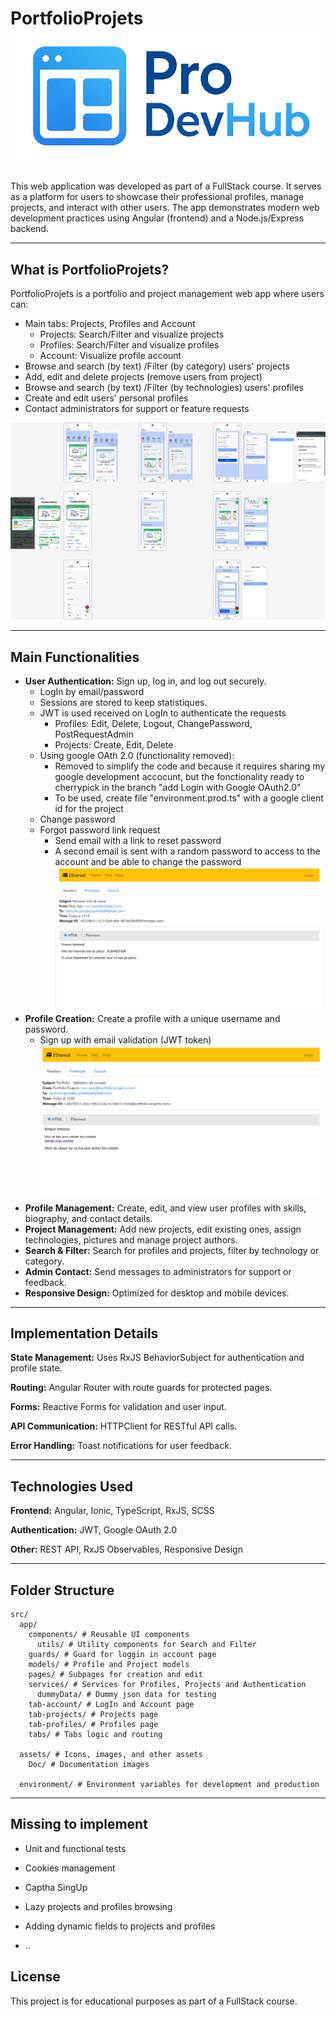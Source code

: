# PortfolioProjets <img src=".\src\assets\logo_trans.png" alt="logo"/>

This web application was developed as part of a FullStack course. It serves as a platform for users to showcase their professional profiles, manage projects, and interact with other users. The app demonstrates modern web development practices using Angular (frontend) and a Node.js/Express backend.

---

## What is PortfolioProjets?

PortfolioProjets is a portfolio and project management web app where users can:

- Main tabs: Projects, Profiles and Account
  - Projects: Search/Filter and visualize projects
  - Profiles: Search/Filter and visualize profiles
  - Account: Visualize profile account
- Browse and search (by text) /Filter (by category) users' projects
- Add, edit and delete projects (remove users from project)
- Browse and search (by text) /Filter (by technologies) users' profiles
- Create and edit users' personal profiles
- Contact administrators for support or feature requests

<img src=".\src\assets\Doc\diagram.PNG" alt="App Screenshot"/>

---

## Main Functionalities

- **User Authentication:** Sign up, log in, and log out securely.
  - LogIn by email/password
  - Sessions are stored to keep statistiques.
  - JWT is used received on LogIn to authenticate the requests
    - Profiles: Edit, Delete, Logout, ChangePassword, PostRequestAdmin
    - Projects: Create, Edit, Delete
  - Using google OAth 2.0 (functionality removed):
    - Removed to simplify the code and because it requires sharing my google development accocunt, but the fonctionality ready to cherrypick in the branch "add Login with Google OAuth2.0"
    - To be used, create file "environment.prod.ts" with a google client id for the project
  - Change password
  - Forgot password link request
    - Send email with a link to reset password
    - A second email is sent with a random password to access to the account and be able to change the password
      <img src=".\src\assets\Doc\ResetPasswordEmail.PNG" alt="App Screenshot"/>
- **Profile Creation:** Create a profile with a unique username and password.
  - Sign up with email validation (JWT token)
    <img src=".\src\assets\Doc\validationEmail.PNG" alt="App Screenshot"/>
- **Profile Management:** Create, edit, and view user profiles with skills, biography, and contact details.
- **Project Management:** Add new projects, edit existing ones, assign technologies, pictures and manage project authors.
- **Search & Filter:** Search for profiles and projects, filter by technology or category.
- **Admin Contact:** Send messages to administrators for support or feedback.
- **Responsive Design:** Optimized for desktop and mobile devices.

---

## Implementation Details

**State Management:** Uses RxJS BehaviorSubject for authentication and profile state.

**Routing:** Angular Router with route guards for protected pages.

**Forms:** Reactive Forms for validation and user input.

**API Communication:** HTTPClient for RESTful API calls.

**Error Handling:** Toast notifications for user feedback.

---

## Technologies Used

**Frontend:** Angular, Ionic, TypeScript, RxJS, SCSS

**Authentication:** JWT, Google OAuth 2.0

**Other:** REST API, RxJS Observables, Responsive Design

---

## Folder Structure

```text
src/
  app/
    components/ # Reusable UI components
      utils/ # Utility components for Search and Filter
    guards/ # Guard for loggin in account page
    models/ # Profile and Project models
    pages/ # Subpages for creation and edit
    services/ # Services for Profiles, Projects and Authentication
      dummyData/ # Dummy json data for testing
    tab-account/ # LogIn and Account page
    tab-projects/ # Projects page
    tab-profiles/ # Profiles page
    tabs/ # Tabs logic and routing

  assets/ # Icons, images, and other assets
    Doc/ # Documentation images

  environment/ # Environment variables for development and production
```

---

## Missing to implement

- Unit and functional tests

- Cookies management

- Captha SingUp

- Lazy projects and profiles browsing

- Adding dynamic fields to projects and profiles

- ..

## License

This project is for educational purposes as part of a FullStack course.
